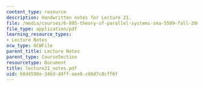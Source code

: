```yaml
---
content_type: resource
description: Handwritten notes for Lecture 21.
file: /media/courses/6-895-theory-of-parallel-systems-sma-5509-fall-2003/60d4590e34b3d4ffaee0c86d7c8cff6f_lecture21_notes.pdf
file_type: application/pdf
learning_resource_types:
- Lecture Notes
ocw_type: OCWFile
parent_title: Lecture Notes
parent_type: CourseSection
resourcetype: Document
title: lecture21_notes.pdf
uid: 60d4590e-34b3-d4ff-aee0-c86d7c8cff6f
---
```

